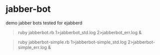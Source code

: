 jabber-bot
==========

demo jabber bots
tested for ejabberd

> ruby jabberbot.rb 1>jabberbot_std.log 2>jabberbot_err.log &

> ruby jabberbot-simple.rb 1>jabberbot-simple_std.log 2>jabberbot-simple_err.log &
